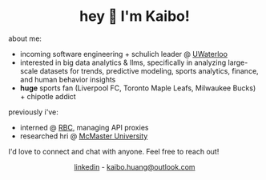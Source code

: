 <h1 align="center">hey 👋 I'm Kaibo!</h1>

<p>about me:</p>
<ul>
  <li>incoming software engineering + schulich leader @ <a href="https://uwaterloo.ca" target="_blank">UWaterloo</a></li>
  <li>interested in big data analytics & llms, specifically in analyzing large-scale datasets for trends, predictive modeling, sports analytics, finance, and human behavior insights</li>
  <li><b>huge</b> sports fan (Liverpool FC, Toronto Maple Leafs, Milwaukee Bucks) + chipotle addict</li>
</ul>

<p>previously i've:</p>
<ul>
  <li>interned @ <a href="https://www.rbc.com/" target="_blank">RBC</a>, managing API proxies</li>
  <li>researched hri @ <a href="https://www.mcmaster.ca/" target="_blank">McMaster University</a></li>
</ul>

<p>I'd love to connect and chat with anyone. Feel free to reach out!</p>

<div align="center">
  <a href="https://www.linkedin.com/in/kaibo88/" target="_blank" style="cursor: pointer;">linkedin</a>
  <span> - </span>
  <a href="mailto:kaibo.huang@outlook.com" style="cursor: pointer;">kaibo.huang@outlook.com</a>
</div>


